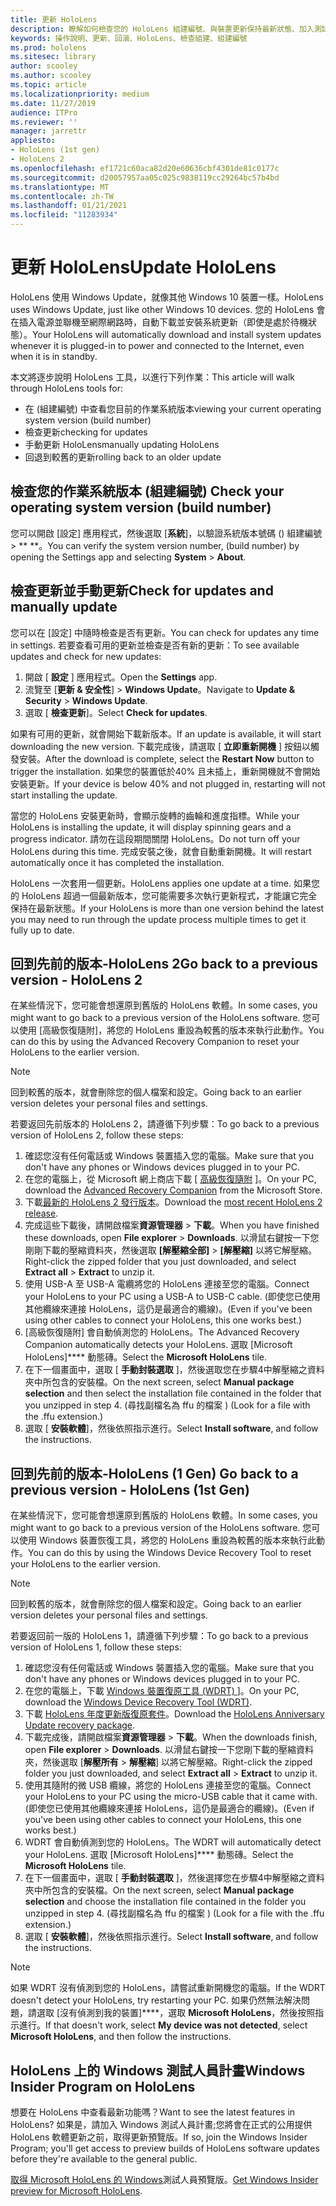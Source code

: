 ```yaml
---
title: 更新 HoloLens
description: 瞭解如何檢查您的 HoloLens 組建編號、與裝置更新保持最新狀態、加入測試人員計畫，以及回滾更新。
keywords: 操作說明、更新、回滾、HoloLens、檢查組建、組建編號
ms.prod: hololens
ms.sitesec: library
author: scooley
ms.author: scooley
ms.topic: article
ms.localizationpriority: medium
ms.date: 11/27/2019
audience: ITPro
ms.reviewer: ''
manager: jarrettr
appliesto:
- HoloLens (1st gen)
- HoloLens 2
ms.openlocfilehash: ef1721c60aca82d20e60636cbf4301de81c0177c
ms.sourcegitcommit: d20057957aa05c025c9838119cc29264bc57b4bd
ms.translationtype: MT
ms.contentlocale: zh-TW
ms.lasthandoff: 01/21/2021
ms.locfileid: "11283934"
---
```

# <span data-ttu-id="e5510-104">更新 HoloLens</span><span class="sxs-lookup"><span data-stu-id="e5510-104">Update HoloLens</span></span>

<span data-ttu-id="e5510-105">HoloLens 使用 Windows Update，就像其他 Windows 10 裝置一樣。</span><span class="sxs-lookup"><span data-stu-id="e5510-105">HoloLens uses Windows Update, just like other Windows 10 devices.</span></span> <span data-ttu-id="e5510-106">您的 HoloLens 會在插入電源並聯機至網際網路時，自動下載並安裝系統更新（即使是處於待機狀態）。</span><span class="sxs-lookup"><span data-stu-id="e5510-106">Your HoloLens will automatically download and install system updates whenever it is plugged-in to power and connected to the Internet, even when it is in standby.</span></span>

<span data-ttu-id="e5510-107">本文將逐步說明 HoloLens 工具，以進行下列作業：</span><span class="sxs-lookup"><span data-stu-id="e5510-107">This article will walk through HoloLens tools for:</span></span>

- <span data-ttu-id="e5510-108">在 (組建編號) 中查看您目前的作業系統版本</span><span class="sxs-lookup"><span data-stu-id="e5510-108">viewing your current operating system version (build number)</span></span>
- <span data-ttu-id="e5510-109">檢查更新</span><span class="sxs-lookup"><span data-stu-id="e5510-109">checking for updates</span></span>
- <span data-ttu-id="e5510-110">手動更新 HoloLens</span><span class="sxs-lookup"><span data-stu-id="e5510-110">manually updating HoloLens</span></span>
- <span data-ttu-id="e5510-111">回退到較舊的更新</span><span class="sxs-lookup"><span data-stu-id="e5510-111">rolling back to an older update</span></span>

## <span data-ttu-id="e5510-112">檢查您的作業系統版本 (組建編號) </span><span class="sxs-lookup"><span data-stu-id="e5510-112">Check your operating system version (build number)</span></span>

<span data-ttu-id="e5510-113">您可以開啟 [設定] 應用程式，然後選取 [**系統**]，以驗證系統版本號碼 () 組建編號  >  \*\* \*\*。</span><span class="sxs-lookup"><span data-stu-id="e5510-113">You can verify the system version number, (build number) by opening the Settings app and selecting **System** > **About**.</span></span>

## <span data-ttu-id="e5510-114">檢查更新並手動更新</span><span class="sxs-lookup"><span data-stu-id="e5510-114">Check for updates and manually update</span></span>

<span data-ttu-id="e5510-115">您可以在 [設定] 中隨時檢查是否有更新。</span><span class="sxs-lookup"><span data-stu-id="e5510-115">You can check for updates any time in settings.</span></span>  <span data-ttu-id="e5510-116">若要查看可用的更新並檢查是否有新的更新：</span><span class="sxs-lookup"><span data-stu-id="e5510-116">To see available updates and check for new updates:</span></span>

1. <span data-ttu-id="e5510-117">開啟 [ **設定** ] 應用程式。</span><span class="sxs-lookup"><span data-stu-id="e5510-117">Open the **Settings** app.</span></span>
1. <span data-ttu-id="e5510-118">流覽至 [**更新 & 安全性**]  >  **Windows Update**。</span><span class="sxs-lookup"><span data-stu-id="e5510-118">Navigate to **Update & Security** > **Windows Update**.</span></span>
1. <span data-ttu-id="e5510-119">選取 [ **檢查更新**]。</span><span class="sxs-lookup"><span data-stu-id="e5510-119">Select **Check for updates**.</span></span>

<span data-ttu-id="e5510-120">如果有可用的更新，就會開始下載新版本。</span><span class="sxs-lookup"><span data-stu-id="e5510-120">If an update is available, it will start downloading the new version.</span></span> <span data-ttu-id="e5510-121">下載完成後，請選取 [ **立即重新開機** ] 按鈕以觸發安裝。</span><span class="sxs-lookup"><span data-stu-id="e5510-121">After the download is complete, select the **Restart Now** button to trigger the installation.</span></span> <span data-ttu-id="e5510-122">如果您的裝置低於40% 且未插上，重新開機就不會開始安裝更新。</span><span class="sxs-lookup"><span data-stu-id="e5510-122">If your device is below 40% and not plugged in, restarting will not start installing the update.</span></span>

<span data-ttu-id="e5510-123">當您的 HoloLens 安裝更新時，會顯示旋轉的齒輪和進度指標。</span><span class="sxs-lookup"><span data-stu-id="e5510-123">While your HoloLens is installing the update, it will display spinning gears and a progress indicator.</span></span> <span data-ttu-id="e5510-124">請勿在這段期間關閉 HoloLens。</span><span class="sxs-lookup"><span data-stu-id="e5510-124">Do not turn off your HoloLens during this time.</span></span> <span data-ttu-id="e5510-125">完成安裝之後，就會自動重新開機。</span><span class="sxs-lookup"><span data-stu-id="e5510-125">It will restart automatically once it has completed the installation.</span></span>

<span data-ttu-id="e5510-126">HoloLens 一次套用一個更新。</span><span class="sxs-lookup"><span data-stu-id="e5510-126">HoloLens applies one update at a time.</span></span>  <span data-ttu-id="e5510-127">如果您的 HoloLens 超過一個最新版本，您可能需要多次執行更新程式，才能讓它完全保持在最新狀態。</span><span class="sxs-lookup"><span data-stu-id="e5510-127">If your HoloLens is more than one version behind the latest you may need to run through the update process multiple times to get it fully up to date.</span></span>

## <span data-ttu-id="e5510-128">回到先前的版本-HoloLens 2</span><span class="sxs-lookup"><span data-stu-id="e5510-128">Go back to a previous version - HoloLens 2</span></span>

<span data-ttu-id="e5510-129">在某些情況下，您可能會想還原到舊版的 HoloLens 軟體。</span><span class="sxs-lookup"><span data-stu-id="e5510-129">In some cases, you might want to go back to a previous version of the HoloLens software.</span></span> <span data-ttu-id="e5510-130">您可以使用 [高級恢復隨附]，將您的 HoloLens 重設為較舊的版本來執行此動作。</span><span class="sxs-lookup"><span data-stu-id="e5510-130">You can do this by using the Advanced Recovery Companion to reset your HoloLens to the earlier version.</span></span>

> [!NOTE]
> <span data-ttu-id="e5510-131">回到較舊的版本，就會刪除您的個人檔案和設定。</span><span class="sxs-lookup"><span data-stu-id="e5510-131">Going back to an earlier version deletes your personal files and settings.</span></span>

<span data-ttu-id="e5510-132">若要返回先前版本的 HoloLens 2，請遵循下列步驟：</span><span class="sxs-lookup"><span data-stu-id="e5510-132">To go back to a previous version of HoloLens 2, follow these steps:</span></span>

1. <span data-ttu-id="e5510-133">確認您沒有任何電話或 Windows 裝置插入您的電腦。</span><span class="sxs-lookup"><span data-stu-id="e5510-133">Make sure that you don't have any phones or Windows devices plugged in to your PC.</span></span>
1. <span data-ttu-id="e5510-134">在您的電腦上，從 Microsoft 網上商店下載 [ [高級恢復隨附](https://www.microsoft.com/p/advanced-recovery-companion/9p74z35sfrs8?activetab=pivot:overviewtab) ]。</span><span class="sxs-lookup"><span data-stu-id="e5510-134">On your PC, download the [Advanced Recovery Companion](https://www.microsoft.com/p/advanced-recovery-companion/9p74z35sfrs8?activetab=pivot:overviewtab) from the Microsoft Store.</span></span>
1. <span data-ttu-id="e5510-135">下載[最新的 HoloLens 2 發行版本](https://aka.ms/hololens2download)。</span><span class="sxs-lookup"><span data-stu-id="e5510-135">Download the [most recent HoloLens 2 release](https://aka.ms/hololens2download).</span></span>
1. <span data-ttu-id="e5510-136">完成這些下載後，請開啟檔案**資源管理器**  >  **下載**。</span><span class="sxs-lookup"><span data-stu-id="e5510-136">When you have finished these downloads, open **File explorer** > **Downloads**.</span></span> <span data-ttu-id="e5510-137">以滑鼠右鍵按一下您剛剛下載的壓縮資料夾，然後選取 **[解壓縮全部]** > **[解壓縮]** 以將它解壓縮。</span><span class="sxs-lookup"><span data-stu-id="e5510-137">Right-click the zipped folder that you just downloaded, and select **Extract all** > **Extract** to unzip it.</span></span>
1. <span data-ttu-id="e5510-138">使用 USB-A 至 USB-A 電纜將您的 HoloLens 連接至您的電腦。</span><span class="sxs-lookup"><span data-stu-id="e5510-138">Connect your HoloLens to your PC using a USB-A to USB-C cable.</span></span> <span data-ttu-id="e5510-139">(即使您已使用其他纜線來連接 HoloLens，這仍是最適合的纜線)。</span><span class="sxs-lookup"><span data-stu-id="e5510-139">(Even if you've been using other cables to connect your HoloLens, this one works best.)</span></span>
1. <span data-ttu-id="e5510-140">[高級恢復隨附] 會自動偵測您的 HoloLens。</span><span class="sxs-lookup"><span data-stu-id="e5510-140">The Advanced Recovery Companion automatically detects your HoloLens.</span></span> <span data-ttu-id="e5510-141">選取 [Microsoft HoloLens]\*\*\*\* 動態磚。</span><span class="sxs-lookup"><span data-stu-id="e5510-141">Select the **Microsoft HoloLens** tile.</span></span>
1. <span data-ttu-id="e5510-142">在下一個畫面中，選取 [ **手動封裝選取** ]，然後選取您在步驟4中解壓縮之資料夾中所包含的安裝檔。</span><span class="sxs-lookup"><span data-stu-id="e5510-142">On the next screen, select **Manual package selection** and then select the installation file contained in the folder that you unzipped in step 4.</span></span> <span data-ttu-id="e5510-143"> (尋找副檔名為 ffu 的檔案 ) </span><span class="sxs-lookup"><span data-stu-id="e5510-143">(Look for a file with the .ffu extension.)</span></span>
1. <span data-ttu-id="e5510-144">選取 [ **安裝軟體**]，然後依照指示進行。</span><span class="sxs-lookup"><span data-stu-id="e5510-144">Select **Install software**, and follow the instructions.</span></span>

## <span data-ttu-id="e5510-145">回到先前的版本-HoloLens (1 Gen) </span><span class="sxs-lookup"><span data-stu-id="e5510-145">Go back to a previous version - HoloLens (1st Gen)</span></span>

<span data-ttu-id="e5510-146">在某些情況下，您可能會想還原到舊版的 HoloLens 軟體。</span><span class="sxs-lookup"><span data-stu-id="e5510-146">In some cases, you might want to go back to a previous version of the HoloLens software.</span></span> <span data-ttu-id="e5510-147">您可以使用 Windows 裝置恢復工具，將您的 HoloLens 重設為較舊的版本來執行此動作。</span><span class="sxs-lookup"><span data-stu-id="e5510-147">You can do this by using the Windows Device Recovery Tool to reset your HoloLens to the earlier version.</span></span>

> [!NOTE]
> <span data-ttu-id="e5510-148">回到較舊的版本，就會刪除您的個人檔案和設定。</span><span class="sxs-lookup"><span data-stu-id="e5510-148">Going back to an earlier version deletes your personal files and settings.</span></span>

<span data-ttu-id="e5510-149">若要返回前一版的 HoloLens 1，請遵循下列步驟：</span><span class="sxs-lookup"><span data-stu-id="e5510-149">To go back to a previous version of HoloLens 1, follow these steps:</span></span>

1. <span data-ttu-id="e5510-150">確認您沒有任何電話或 Windows 裝置插入您的電腦。</span><span class="sxs-lookup"><span data-stu-id="e5510-150">Make sure that you don't have any phones or Windows devices plugged in to your PC.</span></span>
1. <span data-ttu-id="e5510-151">在您的電腦上，下載 [Windows 裝置復原工具 (WDRT) ](https://support.microsoft.com/help/12379)]。</span><span class="sxs-lookup"><span data-stu-id="e5510-151">On your PC, download the [Windows Device Recovery Tool (WDRT)](https://support.microsoft.com/help/12379).</span></span>
1. <span data-ttu-id="e5510-152">下載 [HoloLens 年度更新版復原套件](https://aka.ms/hololensrecovery)。</span><span class="sxs-lookup"><span data-stu-id="e5510-152">Download the [HoloLens Anniversary Update recovery package](https://aka.ms/hololensrecovery).</span></span>
1. <span data-ttu-id="e5510-153">下載完成後，請開啟檔案**資源管理器**  >  **下載**。</span><span class="sxs-lookup"><span data-stu-id="e5510-153">When the downloads finish, open **File explorer** > **Downloads**.</span></span> <span data-ttu-id="e5510-154">以滑鼠右鍵按一下您剛下載的壓縮資料夾，然後選取 [**解壓所有**  >  **解壓縮**] 以將它解壓縮。</span><span class="sxs-lookup"><span data-stu-id="e5510-154">Right-click the zipped folder you just downloaded, and select **Extract all** > **Extract** to unzip it.</span></span>
1. <span data-ttu-id="e5510-155">使用其隨附的微 USB 纜線，將您的 HoloLens 連接至您的電腦。</span><span class="sxs-lookup"><span data-stu-id="e5510-155">Connect your HoloLens to your PC using the micro-USB cable that it came with.</span></span> <span data-ttu-id="e5510-156">(即使您已使用其他纜線來連接 HoloLens，這仍是最適合的纜線)。</span><span class="sxs-lookup"><span data-stu-id="e5510-156">(Even if you've been using other cables to connect your HoloLens, this one works best.)</span></span>
1. <span data-ttu-id="e5510-157">WDRT 會自動偵測到您的 HoloLens。</span><span class="sxs-lookup"><span data-stu-id="e5510-157">The WDRT will automatically detect your HoloLens.</span></span> <span data-ttu-id="e5510-158">選取 [Microsoft HoloLens]\*\*\*\* 動態磚。</span><span class="sxs-lookup"><span data-stu-id="e5510-158">Select the **Microsoft HoloLens** tile.</span></span>
1. <span data-ttu-id="e5510-159">在下一個畫面中，選取 [ **手動封裝選取** ]，然後選擇您在步驟4中解壓縮之資料夾中所包含的安裝檔。</span><span class="sxs-lookup"><span data-stu-id="e5510-159">On the next screen, select **Manual package selection** and choose the installation file contained in the folder you unzipped in step 4.</span></span> <span data-ttu-id="e5510-160"> (尋找副檔名為 ffu 的檔案 ) </span><span class="sxs-lookup"><span data-stu-id="e5510-160">(Look for a file with the .ffu extension.)</span></span>
1. <span data-ttu-id="e5510-161">選取 [ **安裝軟體**]，然後依照指示進行。</span><span class="sxs-lookup"><span data-stu-id="e5510-161">Select **Install software**, and follow the instructions.</span></span>

> [!NOTE]
> <span data-ttu-id="e5510-162">如果 WDRT 沒有偵測到您的 HoloLens，請嘗試重新開機您的電腦。</span><span class="sxs-lookup"><span data-stu-id="e5510-162">If the WDRT doesn't detect your HoloLens, try restarting your PC.</span></span> <span data-ttu-id="e5510-163">如果仍然無法解決問題，請選取 [沒有偵測到我的裝置]\*\*\*\*，選取 **Microsoft HoloLens**，然後按照指示進行。</span><span class="sxs-lookup"><span data-stu-id="e5510-163">If that doesn't work, select **My device was not detected**, select **Microsoft HoloLens**, and then follow the instructions.</span></span>

## <span data-ttu-id="e5510-164">HoloLens 上的 Windows 測試人員計畫</span><span class="sxs-lookup"><span data-stu-id="e5510-164">Windows Insider Program on HoloLens</span></span>

<span data-ttu-id="e5510-165">想要在 HoloLens 中查看最新功能嗎？</span><span class="sxs-lookup"><span data-stu-id="e5510-165">Want to see the latest features in HoloLens?</span></span>  <span data-ttu-id="e5510-166">如果是，請加入 Windows 測試人員計畫;您將會在正式的公用提供 HoloLens 軟體更新之前，取得更新預覽版。</span><span class="sxs-lookup"><span data-stu-id="e5510-166">If so, join the Windows Insider Program; you'll get access to preview builds of HoloLens software updates before they're available to the general public.</span></span>

<span data-ttu-id="e5510-167">[取得 Microsoft HoloLens 的 Windows](hololens-insider.md)測試人員預覽版。</span><span class="sxs-lookup"><span data-stu-id="e5510-167">[Get Windows Insider preview for Microsoft HoloLens](hololens-insider.md).</span></span>
